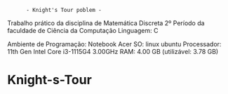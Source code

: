 	      -	Knight's Tour poblem -

Trabalho prático da disciplina de Matemática Discreta
2º Período da faculdade de Ciência da Computação
Linguagem: C

Ambiente de Programação:
	Notebook Acer
	SO: linux ubuntu
	Processador: 11th Gen Intel Core i3-1115G4 3.00GHz
	RAM: 4.00 GB (utilizável: 3.78 GB)
# Knight-s-Tour
